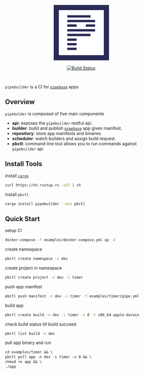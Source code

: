 <div align="center">
<img src=".github/assets/banner.png"></img>

[![Build Status]][travis]

[Build Status]: https://github.com/pipebase/pipebuilder/actions/workflows/ci.yml/badge.svg
[travis]: https://github.com/pipebase/pipebuilder/actions?branch%3Amain

</div>
<br />

`pipebuilder` is a CI for [`pipebase`] apps

## Overview
`pipebulder` is composed of five main components
* **api**: exposes the `pipebuilder` restful api.
* **builder**: build and publish [`pipebase`] app given manifest.
* **repository**: store app manifests and binaries
* **scheduler**: watch builders and assign build request.
* **pbctl**: command-line tool allows you to run commands against `pipebuilder` api

## Install Tools
install [`cargo`]
```sh
curl https://sh.rustup.rs -sSf | sh
```
install `pbctl`
```sh
cargo install pipebuilder --bin pbctl
```
## Quick Start
setup CI
```sh
docker-compose -f examples/docker-compose.yml up -d
```
create namespace
```sh
pbctl create namespace -i dev
```
create project in namespace
```sh
pbctl create project -n dev -i timer
```
push app manifest
```sh
pbctl push manifest -n dev -i timer -f examples/timer/pipe.yml
```
build app
```sh
pbctl create build -n dev -i timer -v 0 -t x86_64-apple-darwin
```
check build status till build succeed
```sh
pbctl list build -n dev
```
pull app binary and run
```
cd examples/timer && \
pbctl pull app -n dev -i timer -v 0 && \
chmod +x app && \
./app
```

[`cargo`]: https://doc.rust-lang.org/cargo/
[`pipebase`]: https://github.com/pipebase/pipebase/tree/main/pipebase